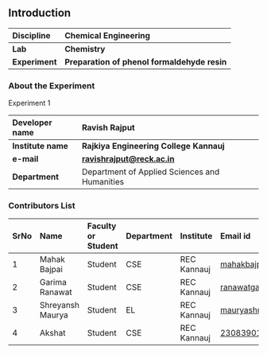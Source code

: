 ## Introduction


<b>Discipline | <b>Chemical Engineering
:--|:--|
<b> Lab | <b> Chemistry
<b> Experiment|     <b> Preparation of phenol formaldehyde resin

### About the Experiment 

Experiment 1

<b>Developer name | <b> Ravish Rajput
:--|:--|
<b> Institute name | <b> Rajkiya Engineering College Kannauj 
<b> e-mail|     <b>  ravishrajput@reck.ac.in
<b> Department |  Department of Applied Sciences and Humanities

### Contributors List

SrNo | Name | Faculty or Student | Department| Institute | Email id
:--|:--|:--|:--|:--|:--|
1 | Mahak Bajpai | Student | CSE | REC Kannauj | mahakbajpai77@gmail.com
2 | Garima Ranawat | Student | CSE| REC Kannauj | ranawatgarima04@gmail.com
3 | Shreyansh Maurya | Student | EL | REC Kannauj |mauryashreyansh2378@gmail.com
4 | Akshat | Student | CSE | REC Kannauj |2308390100011@reck.ac.in
